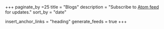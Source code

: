 +++
paginate_by =25
title = "Blogs"
description = "Subscribe to [Atom feed](/posts/atom.xml) for updates."
sort_by = "date"

insert_anchor_links = "heading"
generate_feeds = true
+++

